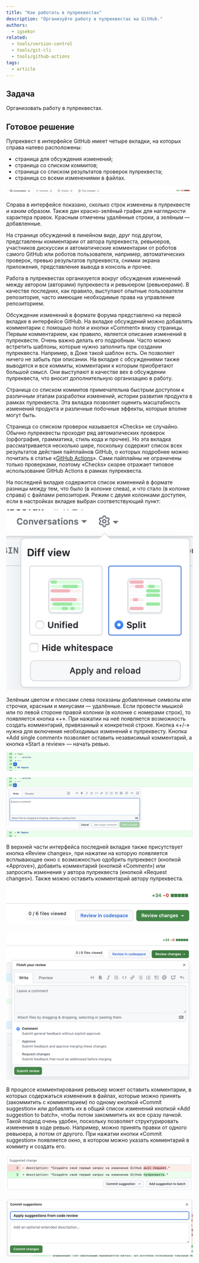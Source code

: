 ```yaml
---
title: "Как работать в пулреквестах"
description: "Организуйте работу в пулреквестах на GitHub."
authors:
  - igsekor
related:
  - tools/version-control
  - tools/git-cli
  - tools/github-actions
tags:
  - article
---
```


## Задача

Организовать работу в пулреквестах.

## Готовое решение

Пулреквест в интерфейсе GitHub имеет четыре вкладки, на которых справа налево расположены:

- страница для обсуждения изменений;
- страница со списком коммитов;
- страница со списком результатов проверок пулреквеста;
- страница со всеми изменениями в файлах.

![Вкладки на странице пулреквеста. Описание перед скриншотом](images/pull-request-tabs.png)

Справа в интерфейсе показано, сколько строк изменены в пулреквесте и каким образом. Также дан красно-зелёный график для наглядности характера правок. Красным отмечены удалённые строки, а зелёным — добавленные.

На странице обсуждений в линейном виде, друг под другом, представлены комментарии от автора пулреквеста, ревьюеров, участников дискуссии и автоматические комментарии от роботов самого GitHub или роботов пользователя, например, автоматических проверок, превью результатов пулреквеста, снимки экрана приложения, представление вывода в консоль и прочее.

Работа в пулреквестах организуется вокруг обсуждения изменений между автором (авторами) пулреквеста и ревьюером (ревьюерами). В качестве последних, как правило, выступают опытные пользователи репозитория, часто имеющие необходимые права на управление репозиторием.

Обсуждение изменений в формате форума представлено на первой вкладке в интерфейсе GitHub. На вкладке обсуждений можно добавлять комментарии с помощью поля и кнопки «Comment» внизу страницы. Первым комментарием, как правило, является описание изменений в пулреквесте. Очень важно делать его подробным. Часто можно встретить шаблоны, которые нужно заполнить при создании пулреквеста. Например, в Доке такой шаблон есть. Он позволяет ничего не забыть при описании. На вкладке с обсуждениями также выводятся и все коммиты, комментарии к которым приобретают большой смысл. Они выступают в качестве вех в обсуждении пулреквеста, что вносит дополнительную организацию в работу.

Страница со списком коммитов примечательна быстрым доступом к различным этапам разработки изменений, истории развития продукта в рамках пулреквеста. Эта вкладка позволяет оценить масштабность изменений продукта и различные побочные эффекты, которые вполне могут быть.

Страница со списком проверок называется «Checks» не случайно. Обычно пулреквесты проходят ряд автоматических проверок (орфография, грамматика, стиль кода и прочее). Но эта вкладка рассматривается несколько шире, поскольку содержит список всех результатов действия пайплайнов GitHub, о которых подробнее можно почитать в статье «[GitHub Actions](/tools/github-actions/ "Собираем пример CI/CD пайплайна в Github")». Сами пайплайны не ограничены только проверками, поэтому «Checks» скорее отражает типовое использование GitHub Actions в рамках пулреквеста.

На последней вкладке содержится список изменений в формате разницы между тем, что было (в колонке слева), и что стало (в колонке справа) с файлами репозитория. Режим с двумя колонками доступен, если в настройках вкладке выбран соответствующий пункт:

![Выбор представления последней вкладки на странице пулреквеста. Описание перед скриншотом](images/choose-split-view.png)

Зелёным цветом и плюсами слева показаны добавленные символы или строчки, красным и минусами — удалённые. Если провести мышкой или по левой стороне правой колонки (в колонке с номерами строк), то появляется кнопка «+». При нажатии на неё появляется возможность создать комментарий, привязанный к конкретной строке. Кнопка «+/-» нужна для включения необходимых изменений к пулреквесту. Кнопка «Add single comment» позволяет оставить независимый комментарий, а кнопка «Start a review» — начать ревью.

![Добавление комментария на GitHub. Описание перед скриншотом](images/add-a-comment.png)

![Окончание редактирования комментария на GitHub. Описание перед скриншотом](images/write-a-comment.png)

В верхней части интерфейса последней вкладке также присутствует кнопка «Review changes», при нажатии на которую появляется всплывающее окно с возможностью одобрить пулреквест (кнопкой «Approve»), добавить комментарий (кнопкой «Comment») или запросить изменения у автора пулреквеста (кнопкой «Request changes»). Также можно оставить комментарий автору пулреквеста.

![Добавление финального комментария по ревью пулреквеста на GitHub. Описание перед скриншотом](images/add-review-of-changes.png)

![Сохранение ревью пулреквеста на GitHub. Описание перед скриншотом](images/finish-review-of-changes.png)

В процессе комментирования ревьюер может оставить комментарии, в которых содержаться изменения в файлах, которые можно принять (закоммитить с комментарием) по одному кнопкой «Commit suggestion» или добавлять их в общий список изменений кнопкой «Add suggestion to batch», чтобы потом закоммитить их все сразу пачкой. Такой подход очень удобен, поскольку позволяет структурировать изменения в ходе ревью. Например, можно принять правки от одного ревьюера, а потом от другого. При нажатии кнопки «Commit suggestion» появляется окно, в котором можно указать комментарий в коммиту и создать его.

![Добавление правок ревьюера пулреквеста в список изменений. Описание перед скриншотом](images/add-suggestions.png)

![Сохранение правок ревьюера в коммите. Описание перед скриншотом](images/commit-changes.png)
